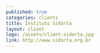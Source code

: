 ```yaml
---
published: true
categories: clients
title: Instituto Sidarta
layout: client
logo: /assets/client-sidarta.jpg
link: http://www.sidarta.org.br
---
```



